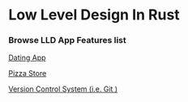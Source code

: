 # Low Level Design In Rust

### Browse LLD App Features list

 [Dating App](https://github.com/maniram-yadav/low-level-design-rust/tree/main/dating_app)


[Pizza Store](https://github.com/maniram-yadav/low-level-design-rust/tree/main/pizza_store)


[Version Control System (i.e. Git )](https://github.com/maniram-yadav/low-level-design-rust/tree/main/version_control_system)

